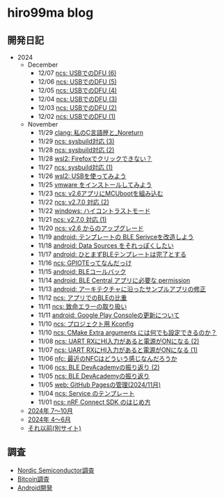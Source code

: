 # hiro99ma blog

## 開発日記

* 2024
  * December
    * 12/07 [ncs: USBでのDFU (6)](2024/12/20241206-ncs2.md)
    * 12/06 [ncs: USBでのDFU (5)](2024/12/20241206-ncs.md)
    * 12/05 [ncs: USBでのDFU (4)](2024/12/20241205-ncs.md)
    * 12/04 [ncs: USBでのDFU (3)](2024/12/20241204-ncs.md)
    * 12/03 [ncs: USBでのDFU (2)](2024/12/20241203-ncs.md)
    * 12/02 [ncs: USBでのDFU (1)](2024/12/20241202-ncs.md)
  * November
    * 11/29 [clang: 私のC言語歴と_Noreturn](2024/11/20241129-clang.md)
    * 11/29 [ncs: sysbuild対応 (3)](2024/11/20241129-ncs.md)
    * 11/28 [ncs: sysbuild対応 (2)](2024/11/20241128-ncs.md)
    * 11/28 [wsl2: Firefoxでクリックできない？](2024/11/20241128-wsl.md)
    * 11/27 [ncs: sysbuild対応 (1)](2024/11/20241127-ncs.md)
    * 11/26 [wsl2: USBを使ってみよう](2024/11/20241126-wsl.md)
    * 11/25 [vmware をインストールしてみよう](2024/11/20241125-vmware.md)
    * 11/23 [ncs: v2.6アプリにMCUbootを組み込む](2024/11/20241123-ncs.md)
    * 11/22 [ncs: v2.7.0 対応 (2)](2024/11/20241122-ncs.md)
    * 11/22 [windows: ハイコントラストモード](2024/11/20241122-win.md)
    * 11/21 [ncs: v2.7.0 対応 (1)](2024/11/20241121-ncs.md)
    * 11/20 [ncs: v2.6 からのアップグレード](2024/11/20241120-ncs.md)
    * 11/19 [android: テンプレートの BLE Serivceを改造しよう](2024/11/20241119-and.md)
    * 11/18 [android: Data Sources をそれっぽくしたい](2024/11/20241118-and.md)
    * 11/17 [android: ひとまずBLEテンプレートは完了とする](2024/11/20241117-and.md)
    * 11/16 [ncs: GPIOTEってなんだっけ](2024/11/20241116-ncs.md)
    * 11/15 [android: BLEコールバック](2024/11/20241115-and.md)
    * 11/14 [android: BLE Central アプリに必要な permission](2024/11/20241114-and.md)
    * 11/13 [android: アーキテクチャに沿ったサンプルアプリの修正](2024/11/20241113-and.md)
    * 11/12 [ncs: アプリでのBLEの比重](2024/11/20241112-ncs.md)
    * 11/11 [ncs: 致命エラーの取り扱い](2024/11/20241111-ncs.md)
    * 11/11 [android: Google Play Consoleの更新について](2024/11/20241111-and.md)
    * 11/10 [ncs: プロジェクト用 Kconfig](2024/11/20241110-ncs2.md)
    * 11/10 [ncs: CMake Extra arguments には何でも設定できるのか？](2024/11/20241110-ncs.md)
    * 11/08 [ncs: UART RXにHI入力があると電源がONになる (2)](2024/11/20241108-ncs.md)
    * 11/07 [ncs: UART RXにHI入力があると電源がONになる (1)](2024/11/20241107-ncs.md)
    * 11/06 [nfc: 最近のNFCはどういう感じなんだろうか](2024/11/20241106-nfc.md)
    * 11/06 [ncs: BLE DevAcademyの振り返り (2)](2024/11/20241106-ncs.md)
    * 11/05 [ncs: BLE DevAcademyの振り返り](2024/11/20241105-ncs.md)
    * 11/05 [web: GitHub Pagesの管理(2024/11月)](2024/11/20241105-web.md)
    * 11/04 [ncs: Service のテンプレート](2024/11/20241104-ncs.md)
    * 11/01 [ncs: nRF Connect SDK のはじめ方](2024/11/20241101-ncs.md)
  * [2024年 7～10月](2024/2024-2.md)
  * [2024年 4～6月](2024/2024-1.md)
  * [それ以前(別サイト)](https://hiro99ma.blogspot.com/)

## 調査

* [Nordic Semiconductor調査](nrf/index.md)
* [Bitcoin調査](bitcoin/index.md)
* [Android開発](android/index.md)
